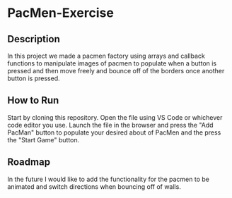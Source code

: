 # PacMen-Exercise
## Description
In this project we made a pacmen factory using arrays and callback functions to manipulate images of pacmen to populate when a button is pressed and then move freely and bounce off of the borders once another button is pressed.

## How to Run
Start by cloning this repository.
Open the file using VS Code or whichever code editor you use.
Launch the file in the browser and press the "Add PacMan" button to populate your desired about of PacMen and the press the "Start Game" button.

## Roadmap
In the future I would like to add the functionality for the pacmen to be animated and switch directions when bouncing off of walls.
